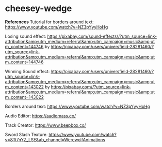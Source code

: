 # cheesey-wedge
**References**
Tutorial for borders around text: https://www.youtube.com/watch?v=NZ3pYyyHoHg

Losing sound effect: https://pixabay.com/sound-effects//?utm_source=link-attribution&amp;utm_medium=referral&amp;utm_campaign=music&amp;utm_content=144746 
by https://pixabay.com/users/universfield-28281460/?utm_source=link-attribution&amp;utm_medium=referral&amp;utm_campaign=music&amp;utm_content=144746

Winning Sound effect: https://pixabay.com/users/universfield-28281460/?utm_source=link-attribution&amp;utm_medium=referral&amp;utm_campaign=music&amp;utm_content=143022
by https://pixabay.com//?utm_source=link-attribution&amp;utm_medium=referral&amp;utm_campaign=music&amp;utm_content=143022

Borders around text: https://www.youtube.com/watch?v=NZ3pYyyHoHg

Audio Editor: https://audiomass.co/

Track Creator: https://www.beepbox.co/

Sword Slash Texture: https://www.youtube.com/watch?v=8Tt7nYZ_LSE&ab_channel=WerewolfAnimations